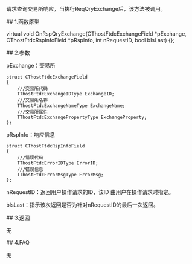 <p>请求查询交易所响应，当执行ReqQryExchange后，该方法被调用。</p>
<span class="anchor" id="b6a91a70-1418-4d6b-9e07-55c6694615cc"></span>
## 1.函数原型
<p>virtual void OnRspQryExchange(CThostFtdcExchangeField *pExchange, CThostFtdcRspInfoField *pRspInfo, int nRequestID, bool bIsLast) {};</p>
<span class="anchor" id="5a147dc8-19fa-4492-aecf-856b6332fcdd"></span>
## 2.参数
<p>pExchange：交易所</p>
<pre><code>struct CThostFtdcExchangeField
{
    ///交易所代码
    TThostFtdcExchangeIDType ExchangeID;
    ///交易所名称
    TThostFtdcExchangeNameType ExchangeName;
    ///交易所属性
    TThostFtdcExchangePropertyType ExchangeProperty;
};
</code></pre>
<p>pRspInfo：响应信息</p>
<pre><code>struct CThostFtdcRspInfoField
{
    ///错误代码
    TThostFtdcErrorIDType ErrorID;
    ///错误信息
    TThostFtdcErrorMsgType ErrorMsg;
};
</code></pre>
<p>nRequestID：返回用户操作请求的ID，该ID 由用户在操作请求时指定。</p>
<p>bIsLast：指示该次返回是否为针对nRequestID的最后一次返回。</p>
<span class="anchor" id="b1a2a392-8b26-4a3a-b3a4-aaaf8ec137ff"></span>
## 3.返回
<p>无</p>
<span class="anchor" id="58bdd847-8c84-41b3-9ded-df294dea06bf"></span>
## 4.FAQ
<p>无</p>
